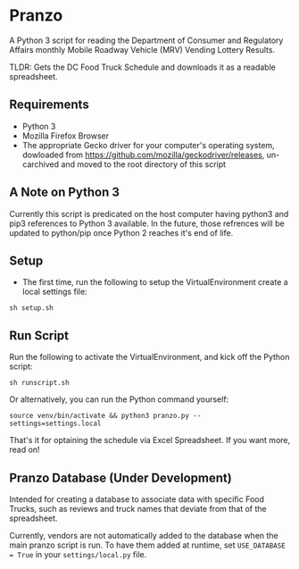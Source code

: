# Pranzo

A Python 3 script for reading the Department of Consumer and Regulatory Affairs monthly Mobile Roadway Vehicle (MRV) Vending Lottery Results.

TLDR: Gets the DC Food Truck Schedule and downloads it as a readable spreadsheet.

## Requirements
* Python 3
* Mozilla Firefox Browser
* The appropriate Gecko driver for your computer's operating system, dowloaded from https://github.com/mozilla/geckodriver/releases, un-carchived and moved to the root directory of this script

## A Note on Python 3
Currently this script is predicated on the host computer having python3 and pip3 references to Python 3 available. In the future, those refrences will be updated to python/pip once Python 2 reaches it's end of life.

## Setup
* The first time, run the following to setup the VirtualEnvironment create a local settings file:
```
sh setup.sh
```

## Run Script
Run the following to activate the VirtualEnvironment, and kick off the Python script:
```
sh runscript.sh
```

Or alternatively, you can run the Python command yourself:
```
source venv/bin/activate && python3 pranzo.py --settings=settings.local
```

That's it for optaining the schedule via Excel Spreadsheet. If you want more, read on!

## Pranzo Database (Under Development)
Intended for creating a database to associate data with specific Food Trucks, such as reviews and truck names that deviate from that of the spreadsheet.

Currently, vendors are not automatically added to the database when the main pranzo script is run. To have them added at runtime, set `USE_DATABASE = True` in your `settings/local.py` file.
